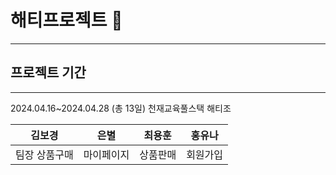 # 해티프로젝트 🌅


***

## 프로젝트 기간

***

2024.04.16~2024.04.28 (총 13일)
천재교육풀스택 해티조 

|김보경|은별|최용훈|홍유나|
|------|---|---|---|
|팀장 상품구매|마이페이지|상품판매|회원가입|




